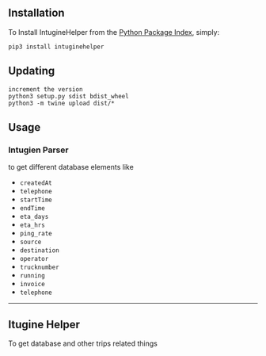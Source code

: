 
## Installation
To Install IntugineHelper from the [Python Package Index](https://pypi.org/project/IntugineHelper/), simply:

    pip3 install intuginehelper
    
## Updating 

    increment the version
    python3 setup.py sdist bdist_wheel
    python3 -m twine upload dist/*

## Usage

### Intugien Parser 

to get different database elements like 

* `createdAt`
* `telephone`
* `startTime`
* `endTime`
* `eta_days`
* `eta_hrs`
* `ping_rate`
* `source`
* `destination`
* `operator`
* `trucknumber`
* `running`
* `invoice`
* `telephone`
    
    
--------------

## Itugine Helper

To get database and other trips related things